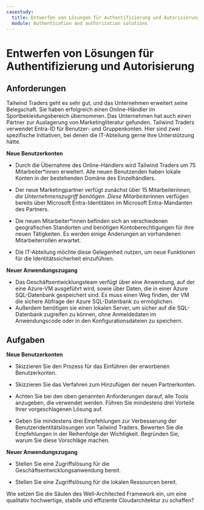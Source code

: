 ```yaml
---
casestudy:
  title: Entwerfen von Lösungen für Authentifizierung und Autorisierung
  module: Authentication and authorization solutions
---
```



# Entwerfen von Lösungen für Authentifizierung und Autorisierung

## Anforderungen

Tailwind Traders geht es sehr gut, und das Unternehmen erweitert seine Belegschaft. Sie haben erfolgreich einen Online-Händler im Sportbekleidungsbereich übernommen. Das Unternehmen hat auch einen Partner zur Auslagerung von Marketingliteratur gefunden. Tailwind Traders verwendet Entra-ID für Benutzer- und Gruppenkonten. Hier sind zwei spezifische Initiativen, bei denen die IT-Abteilung gerne Ihre Unterstützung hätte. 

**Neue Benutzerkonten**

  * Durch die Übernahme des Online-Händlers wird Tailwind Traders um 75 Mitarbeiter*innen erweitert. Alle neuen Benutzenden haben lokale Konten in der bestehenden Domäne des Einzelhändlers.

  * Der neue Marketingpartner verfügt zunächst über 15 Mitarbeiter*innen, die Unternehmenszugriff benötigen. Diese Mitarbeiter*innen verfügen bereits über Microsoft Entra-Identitäten im Microsoft Entra-Mandanten des Partners.  

  * Die neuen Mitarbeiter*innen befinden sich an verschiedenen geografischen Standorten und benötigen Kontoberechtigungen für ihre neuen Tätigkeiten. Es werden einige Änderungen an vorhandenen Mitarbeiterrollen erwartet. 

  * Die IT-Abteilung möchte diese Gelegenheit nutzen, um neue Funktionen für die Identitätssicherheit einzuführen. 

**Neuer Anwendungszugang**

  * Das Geschäftsentwicklungsteam verfügt über eine Anwendung, auf der eine Azure-VM ausgeführt wird, sowie über Daten, die in einer Azure SQL-Datenbank gespeichert sind. Es muss einen Weg finden, der VM die sichere Abfrage der Azure SQL-Datenbank zu ermöglichen. 
  * Außerdem benötigen sie einen lokalen Server, um sicher auf die SQL-Datenbank zugreifen zu können, ohne Anmeldedaten im Anwendungscode oder in den Konfigurationsdateien zu speichern.

## Aufgaben

**Neue Benutzerkonten**

  * Skizzieren Sie den Prozess für das Einführen der erworbenen Benutzerkonten.

  * Skizzieren Sie das Verfahren zum Hinzufügen der neuen Partnerkonten. 

  * Achten Sie bei den oben genannten Anforderungen darauf, alle Tools anzugeben, die verwendet werden. Führen Sie mindestens drei Vorteile Ihrer vorgeschlagenen Lösung auf. 

* Geben Sie mindestens drei Empfehlungen zur Verbesserung der Benutzeridentitätslösungen von Tailwind Traders. Bewerten Sie die Empfehlungen in der Reihenfolge der Wichtigkeit. Begründen Sie, warum Sie diese Vorschläge machen. 

**Neuer Anwendungszugang**

  * Stellen Sie eine Zugriffslösung für die Geschäftsentwicklungsanwendung bereit.

  * Stellen Sie eine Zugriffslösung für die lokalen Ressourcen bereit.

Wie setzen Sie die Säulen des Well-Architected Framework ein, um eine qualitativ hochwertige, stabile und effiziente Cloudarchitektur zu schaffen?
